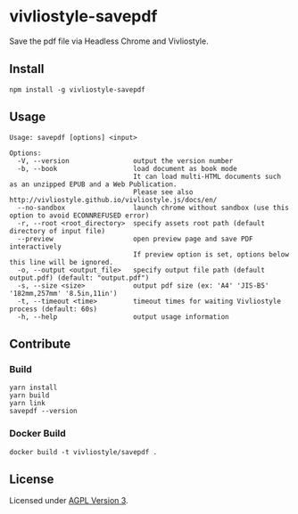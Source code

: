 # vivliostyle-savepdf

Save the pdf file via Headless Chrome and Vivliostyle.

## Install

```
npm install -g vivliostyle-savepdf
```

## Usage

```
Usage: savepdf [options] <input>

Options:
  -V, --version                output the version number
  -b, --book                   load document as book mode
                               It can load multi-HTML documents such as an unzipped EPUB and a Web Publication.
                               Please see also http://vivliostyle.github.io/vivliostyle.js/docs/en/
  --no-sandbox                 launch chrome without sandbox (use this option to avoid ECONNREFUSED error)
  -r, --root <root_directory>  specify assets root path (default directory of input file)
  --preview                    open preview page and save PDF interactively
                               If preview option is set, options below this line will be ignored.
  -o, --output <output_file>   specify output file path (default output.pdf) (default: "output.pdf")
  -s, --size <size>            output pdf size (ex: 'A4' 'JIS-B5' '182mm,257mm' '8.5in,11in')
  -t, --timeout <time>         timeout times for waiting Vivliostyle process (default: 60s)
  -h, --help                   output usage information
```

## Contribute

### Build

```
yarn install
yarn build
yarn link
savepdf --version
```

### Docker Build

```
docker build -t vivliostyle/savepdf .
```

## License

Licensed under [AGPL Version 3](http://www.gnu.org/licenses/agpl.html).
